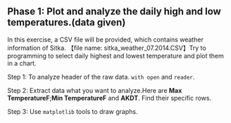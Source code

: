 ## Phase 1: Plot and analyze the daily high and low temperatures.(data given)

In this exercise, a CSV file will be provided, which contains weather information of Sitka. 【file name: sitka_weather_07.2014.CSV】Try to programming to select daily highest and lowest temperature and plot them in a chart.  

Step 1: To analyze header of the raw data. `with open` and `reader`.

Step 2: Extract data what you want to analyze.Here are **Max TemperatureF**;**Min TemperatureF** and **AKDT**. Find their specific rows.

Step 3: Use `matplotlib` tools to draw graphs.
